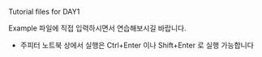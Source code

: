 Tutorial files for DAY1

Example 파일에 직접 입력하시면서 연습해보시길 바랍니다.
- 주피터 노트북 상에서 실행은 Ctrl+Enter 이나 Shift+Enter 로 실행 가능합니다
